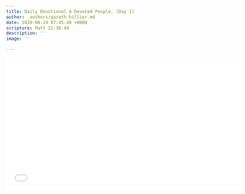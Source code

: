 ```yaml
---
title: Daily Devotional A Devoted People, (Day 1)
author: _authors/gareth-hillier.md
date: 2020-08-24 07:45:48 +0000
scripture: Matt 22:36-40
description: ''
image: ''

---
```

<iframe src="[https://player.vimeo.com/video/450514634](https://player.vimeo.com/video/450514634 "https://player.vimeo.com/video/450514634")" width="640" height="360" frameborder="0" allow="autoplay; fullscreen" allowfullscreen></iframe>